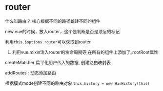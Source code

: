 # router

什么叫路由？ 核心根据不同的路径跳转不同的组件

new vue的时候，放入router，这个是判断是否是顶层的标记

利用`this.$options.router`可以获取到router

1. 利用vue.mixin注入router的生命周期等,在所有的组件上添加了_rootRoot属性



createMatcher 扁平化用户传入的数据, 创建路由映射表

addRoutes : 动态添加路由

根据模式mode创建不同的路由对象 `this.history = new HasHistory(this)`

  